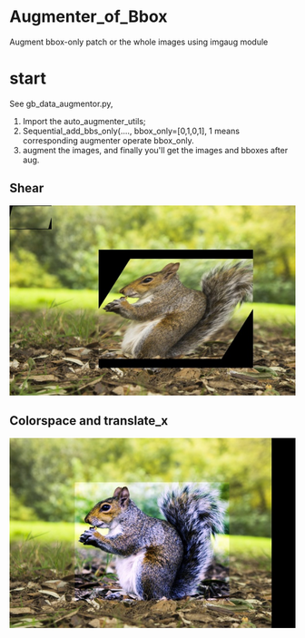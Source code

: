 # Augmenter_of_Bbox
Augment bbox-only patch or the whole images using imgaug module

# start
See gb_data_augmentor.py, 
1. Import the auto_augmenter_utils;
2. Sequential_add_bbs_only(...., bbox_only=[0,1,0,1], 1 means corresponding augmenter operate bbox_only.
3. augment the images, and finally you'll get the images and bboxes after aug.

## Shear
  ![image](https://github.com/7GrandPa/Augmenter_of_Bbox/blob/master/out_data/1.jpg)
## Colorspace and translate_x
  ![image](https://github.com/7GrandPa/Augmenter_of_Bbox/blob/master/out_data/2.jpg)
